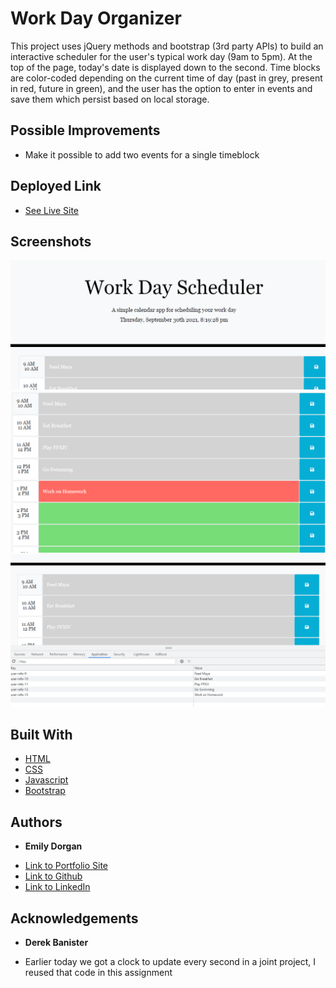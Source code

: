 # Work Day Organizer

This project uses jQuery methods and bootstrap (3rd party APIs) to build an interactive scheduler for the user's typical work day (9am to 5pm). At the top of the page, today's date is displayed down to the second. Time blocks are color-coded depending on the current time of day (past in grey, present in red, future in green), and the user has the option to enter in events and save them which persist based on local storage.

## Possible Improvements

* Make it possible to add two events for a single timeblock

## Deployed Link

* [See Live Site](https://emdorgan.github.io/day-planner/)

## Screenshots

![Current time](./screenshots/current-time.png)
![Time block example](./screenshots/homework.png)
![Local Storage](./screenshots/storage.png)

## Built With

* [HTML](https://developer.mozilla.org/en-US/docs/Web/HTML)
* [CSS](https://developer.mozilla.org/en-US/docs/Web/CSS)
* [Javascript](https://developer.mozilla.org/en-US/docs/Web/JavaScript)
* [Bootstrap](https://getbootstrap.com/)


## Authors

* **Emily Dorgan** 

- [Link to Portfolio Site](https://emdorgan.github.io/portfolio/)
- [Link to Github](https://github.com/emdorgan)
- [Link to LinkedIn](https://www.linkedin.com/in/emily-dorgan/)

## Acknowledgements

* **Derek Banister**
- Earlier today we got a clock to update every second in a joint project, I reused that code in this assignment